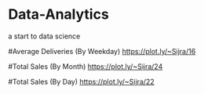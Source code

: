 # Data-Analytics
a start to data science

#Average Deliveries (By Weekday)
https://plot.ly/~Sijra/16

#Total Sales (By Month)
https://plot.ly/~Sijra/24

#Total Sales (By Day)
https://plot.ly/~Sijra/22
